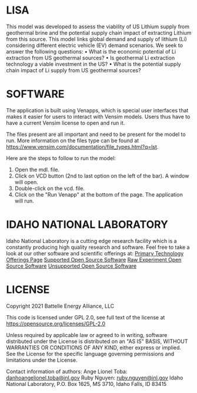 # LISA
This model was developed to assess the viability of US Lithium supply from geothermal brine and the potential supply chain impact of extracting Lithium from this source. This model links global demand and supply of lithium (Li) considering different electric vehicle (EV) demand scenarios. We seek to answer the following questions: • What is the economic potential of Li extraction from US geothermal sources? • Is geothermal Li extraction technology a viable investment in the US? • What is the potential supply chain impact of Li supply from US geothermal sources?


# SOFTWARE
The application is built using Venapps, which is special user interfaces that makes it easier for users to interact with Vensim models. Users thus have to have a current Vensim license to open and run it.

The files present are all important and need to be present for the model to run. More information on the files type can be found at https://www.vensim.com/documentation/file_types.html?q=lst.

Here are the steps to follow to run the model: 
1.	Open the mdl. file.
2.	Click on VCD button (2nd to last option on the left of the bar). A window will open.
3.	Double-click on the vcd. file. 
4.	Click on the "Run Venapp" at the bottom of the page. The application will run. 


# IDAHO NATIONAL LABORATORY
Idaho National Laboratory is a cutting edge research facility which is a constantly producing high quality research and software. Feel free to take a look at our other software and scientific offerings at:
[Primary Technology Offerings Page](https://www.inl.gov/inl-initiatives/technology-deployment)
[Supported Open Source Software](https://github.com/idaholab)
[Raw Experiment Open Source Software](https://github.com/IdahoLabResearch)
[Unsupported Open Source Software](https://github.com/IdahoLabCuttingBoard)


# LICENSE

Copyright 2021 Battelle Energy Alliance, LLC

This code is licensed under GPL 2.0, see full text of the license at https://opensource.org/licenses/GPL-2.0

Unless required by applicable law or agreed to in writing, software
distributed under the License is distributed on an "AS IS" BASIS,
WITHOUT WARRANTIES OR CONDITIONS OF ANY KIND, either express or implied.
See the License for the specific language governing permissions and
limitations under the License.

Contact information of authors:
Ange Lionel Toba: danhoangelionel.toba@inl.gov
Ruby Nguyen: ruby.nguyen@inl.gov
Idaho National Laboratory, P.O. Box 1625, MS 3710, Idaho Falls, ID 83415
